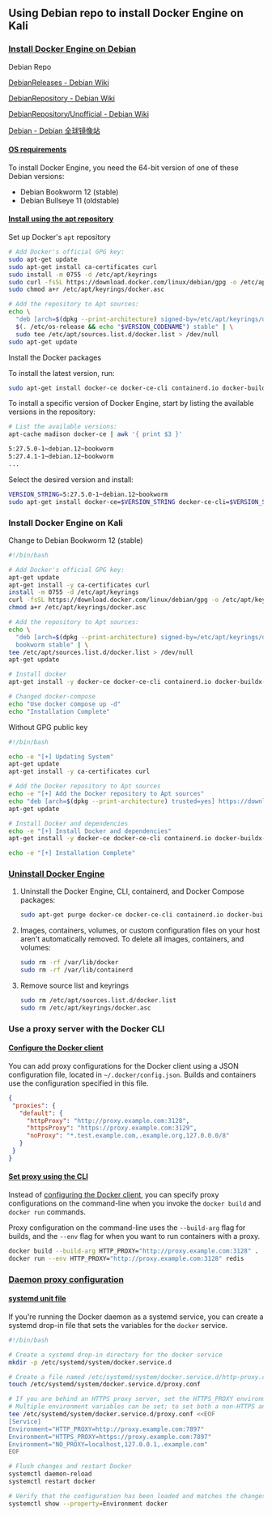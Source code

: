 ## Using Debian repo to install Docker Engine on Kali

### [Install Docker Engine on Debian](https://docs.docker.com/engine/install/debian/)

Debian Repo 

[DebianReleases - Debian Wiki](https://wiki.debian.org/DebianReleases)

[DebianRepository - Debian Wiki](https://wiki.debian.org/DebianRepository)

[DebianRepository/Unofficial - Debian Wiki](https://wiki.debian.org/DebianRepository/Unofficial)

[Debian - Debian 全球镜像站](https://www.debian.org/mirror/list)

#### [OS requirements](https://docs.docker.com/engine/install/debian/#os-requirements)

To install Docker Engine, you need the 64-bit version of one of these Debian versions:

- Debian Bookworm 12 (stable)
- Debian Bullseye 11 (oldstable)

#### [Install using the apt repository](https://docs.docker.com/engine/install/debian/#install-using-the-repository)

Set up Docker's `apt` repository

```sh
# Add Docker's official GPG key:
sudo apt-get update
sudo apt-get install ca-certificates curl
sudo install -m 0755 -d /etc/apt/keyrings
sudo curl -fsSL https://download.docker.com/linux/debian/gpg -o /etc/apt/keyrings/docker.asc
sudo chmod a+r /etc/apt/keyrings/docker.asc

# Add the repository to Apt sources:
echo \
  "deb [arch=$(dpkg --print-architecture) signed-by=/etc/apt/keyrings/docker.asc] https://download.docker.com/linux/debian \
  $(. /etc/os-release && echo "$VERSION_CODENAME") stable" | \
  sudo tee /etc/apt/sources.list.d/docker.list > /dev/null
sudo apt-get update
```

Install the Docker packages

To install the latest version, run:

```bash
sudo apt-get install docker-ce docker-ce-cli containerd.io docker-buildx-plugin docker-compose-plugin
```

To install a specific version of Docker Engine, start by listing the available versions in the repository:

```bash
# List the available versions:
apt-cache madison docker-ce | awk '{ print $3 }'

5:27.5.0-1~debian.12~bookworm
5:27.4.1-1~debian.12~bookworm
...
```

Select the desired version and install:

```bash
VERSION_STRING=5:27.5.0-1~debian.12~bookworm
sudo apt-get install docker-ce=$VERSION_STRING docker-ce-cli=$VERSION_STRING containerd.io docker-buildx-plugin docker-compose-plugin
```

### Install Docker Engine on Kali

Change to Debian Bookworm 12 (stable)

```sh
#!/bin/bash

# Add Docker's official GPG key:
apt-get update
apt-get install -y ca-certificates curl
install -m 0755 -d /etc/apt/keyrings
curl -fsSL https://download.docker.com/linux/debian/gpg -o /etc/apt/keyrings/docker.asc
chmod a+r /etc/apt/keyrings/docker.asc

# Add the repository to Apt sources:
echo \
  "deb [arch=$(dpkg --print-architecture) signed-by=/etc/apt/keyrings/docker.asc] https://download.docker.com/linux/debian \
  bookworm stable" | \
tee /etc/apt/sources.list.d/docker.list > /dev/null
apt-get update

# Install docker
apt-get install -y docker-ce docker-ce-cli containerd.io docker-buildx-plugin docker-compose-plugin

# Changed docker-compose
echo "Use docker compose up -d"
echo "Installation Complete"
```

Without GPG public key

```sh
#!/bin/bash

echo -e "[+] Updating System"
apt-get update
apt-get install -y ca-certificates curl

# Add the Docker repository to Apt sources
echo -e "[+] Add the Docker repository to Apt sources"
echo "deb [arch=$(dpkg --print-architecture) trusted=yes] https://download.docker.com/linux/debian bookworm stable" | tee /etc/apt/sources.list.d/docker.list > /dev/null
apt-get update

# Install Docker and dependencies
echo -e "[+] Install Docker and dependencies"
apt-get install -y docker-ce docker-ce-cli containerd.io docker-buildx-plugin docker-compose-plugin

echo -e "[+] Installation Complete"
```

### [Uninstall Docker Engine](https://docs.docker.com/engine/install/debian/#uninstall-docker-engine)

1. Uninstall the Docker Engine, CLI, containerd, and Docker Compose packages:

   ```bash
   sudo apt-get purge docker-ce docker-ce-cli containerd.io docker-buildx-plugin docker-compose-plugin docker-ce-rootless-extras
   ```

2. Images, containers, volumes, or custom configuration files on your host aren't automatically removed. To delete all images, containers, and volumes:

   ```bash
   sudo rm -rf /var/lib/docker
   sudo rm -rf /var/lib/containerd
   ```

3. Remove source list and keyrings

   ```bash
   sudo rm /etc/apt/sources.list.d/docker.list
   sudo rm /etc/apt/keyrings/docker.asc
   ```

### Use a proxy server with the Docker CLI

#### [Configure the Docker client](https://docs.docker.com/engine/cli/proxy/#configure-the-docker-client)

You can add proxy configurations for the Docker client using a JSON configuration file, located in `~/.docker/config.json`. Builds and containers use the configuration specified in this file.

```json
{
 "proxies": {
   "default": {
     "httpProxy": "http://proxy.example.com:3128",
     "httpsProxy": "https://proxy.example.com:3129",
     "noProxy": "*.test.example.com,.example.org,127.0.0.0/8"
   }
 }
}
```

#### [Set proxy using the CLI](https://docs.docker.com/engine/cli/proxy/#set-proxy-using-the-cli)

Instead of [configuring the Docker client](https://docs.docker.com/engine/cli/proxy/#configure-the-docker-client), you can specify proxy configurations on the command-line when you invoke the `docker build` and `docker run` commands.

Proxy configuration on the command-line uses the `--build-arg` flag for builds, and the `--env` flag for when you want to run containers with a proxy.

```bash
docker build --build-arg HTTP_PROXY="http://proxy.example.com:3128" .
docker run --env HTTP_PROXY="http://proxy.example.com:3128" redis
```

### [Daemon proxy configuration](https://docs.docker.com/engine/daemon/proxy/)

#### [systemd unit file](https://docs.docker.com/engine/daemon/proxy/#systemd-unit-file)

If you're running the Docker daemon as a systemd service, you can create a systemd drop-in file that sets the variables for the `docker` service.

```sh
#!/bin/bash

# Create a systemd drop-in directory for the docker service
mkdir -p /etc/systemd/system/docker.service.d

# Create a file named /etc/systemd/system/docker.service.d/http-proxy.conf that adds the HTTP_PROXY environment variable
touch /etc/systemd/system/docker.service.d/proxy.conf

# If you are behind an HTTPS proxy server, set the HTTPS_PROXY environment variable
# Multiple environment variables can be set; to set both a non-HTTPS and a HTTPs proxy
tee /etc/systemd/system/docker.service.d/proxy.conf <<EOF
[Service]
Environment="HTTP_PROXY=http://proxy.example.com:7897"
Environment="HTTPS_PROXY=https://proxy.example.com:7897"
Environment="NO_PROXY=localhost,127.0.0.1,.example.com"
EOF

# Flush changes and restart Docker
systemctl daemon-reload
systemctl restart docker

# Verify that the configuration has been loaded and matches the changes you made, for example
systemctl show --property=Environment docker
```

